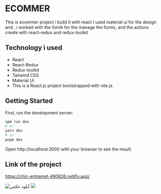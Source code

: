 # ECOMMER

This is ecommer project i build it with react 
I used material ui for the design and ,
i worked with the fomik for the manage the forms,
and the actions create with react-redux and redux-toolkit
  

## Technology i used
- React
- React-Redux
- Redux-toolkit
- Tailwind CSS
- Material UI
- This is a React.js project bootstrapped with vite.js.

## Getting Started
First, run the development server:
``` bash 
npm run dev
# or
yarn dev
# or
pnpm dev
```

Open http://localhost:3000 with your browser to see the result.
## Link of the project
https://chic-entremet-490826.netlify.app/

<img src="https://s8.uupload.ir/files/screenshot_2023-05-14_172149_0ryl.png" border="0" alt="آپلود عکس" />
<img src="https://s8.uupload.ir/files/screenshot_2023-05-14_172355_vus3.png"/>



